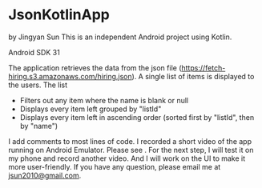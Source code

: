 # JsonKotlinApp
by Jingyan Sun
This is an independent Android project using Kotlin.

Android SDK 31

The application retrieves the data from the json file (https://fetch-hiring.s3.amazonaws.com/hiring.json).
A single list of items is displayed to the users. The list
 - Filters out any item where the name is blank or null
 - Displays every item left grouped by "listId"
 - Displays every item left in ascending order (sorted first by "listId", then by "name")

I add comments to most lines of code.
I recorded a short video of the app running on Android Emulator. Please see .
For the next step, I will test it on my phone and record another video. And I will work on the UI to make it more user-friendly.
If you have any question, please email me at jsun2010@gmail.com.

